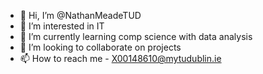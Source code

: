 - 👋 Hi, I’m @NathanMeadeTUD
- 👀 I’m interested in IT
- 🌱 I’m currently learning comp science with data analysis
- 💞️ I’m looking to collaborate on projects
- 📫 How to reach me - X00148610@mytudublin.ie

<!---
NathanMeadeTUD/NathanMeadeTUD is a ✨ special ✨ repository because its `README.md` (this file) appears on your GitHub profile.
You can click the Preview link to take a look at your changes.
--->
